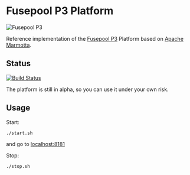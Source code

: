 # Fusepool P3 Platform

![Fusepool P3](https://raw.githubusercontent.com/fusepoolP3/platform/master/backends/marmotta/dashboard/src/main/resources/web/public/images/fusepool.png)

Reference implementation of the [Fusepool P3](http://p3.fusepool.eu) Platform based on [Apache Marmotta](http://marmotta.apache.org).

## Status

[![Build Status](https://secure.travis-ci.org/fusepoolP3/platform.svg?branch=master)](https://travis-ci.org/fusepoolP3/platform)

The platform is still in alpha, so you can use it under your own risk.

## Usage

Start:

    ./start.sh

and go to [localhost:8181](http://localhost:8181/)

Stop:

    ./stop.sh
